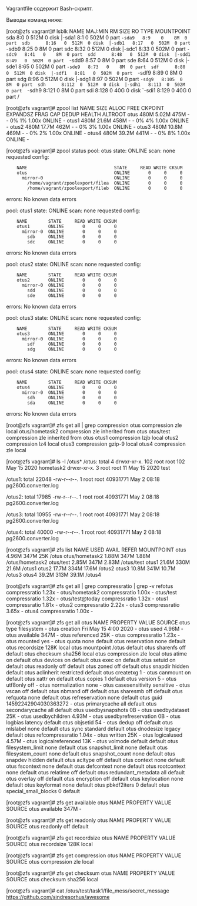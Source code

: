 Vagrantfile содержит Bash-скрипт.

Выводы команд ниже:

[root@zfs vagrant]# lsblk
NAME   MAJ:MIN RM  SIZE RO TYPE MOUNTPOINT
sda      8:0    0  512M  0 disk 
|-sda1   8:1    0  502M  0 part 
`-sda9   8:9    0    8M  0 part 
sdb      8:16   0  512M  0 disk 
|-sdb1   8:17   0  502M  0 part 
`-sdb9   8:25   0    8M  0 part 
sdc      8:32   0  512M  0 disk 
|-sdc1   8:33   0  502M  0 part 
`-sdc9   8:41   0    8M  0 part 
sdd      8:48   0  512M  0 disk 
|-sdd1   8:49   0  502M  0 part 
`-sdd9   8:57   0    8M  0 part 
sde      8:64   0  512M  0 disk 
|-sde1   8:65   0  502M  0 part 
`-sde9   8:73   0    8M  0 part 
sdf      8:80   0  512M  0 disk 
|-sdf1   8:81   0  502M  0 part 
`-sdf9   8:89   0    8M  0 part 
sdg      8:96   0  512M  0 disk 
|-sdg1   8:97   0  502M  0 part 
`-sdg9   8:105  0    8M  0 part 
sdh      8:112  0  512M  0 disk 
|-sdh1   8:113  0  502M  0 part 
`-sdh9   8:121  0    8M  0 part 
sdi      8:128  0   40G  0 disk 
`-sdi1   8:129  0   40G  0 part /

[root@zfs vagrant]# zpool list
NAME    SIZE  ALLOC   FREE  CKPOINT  EXPANDSZ   FRAG    CAP  DEDUP    HEALTH  ALTROOT
otus    480M  5.02M   475M        -         -     0%     1%  1.00x    ONLINE  -
otus1   480M  21.6M   458M        -         -     0%     4%  1.00x    ONLINE  -
otus2   480M  17.7M   462M        -         -     0%     3%  1.00x    ONLINE  -
otus3   480M  10.8M   469M        -         -     0%     2%  1.00x    ONLINE  -
otus4   480M  39.2M   441M        -         -     0%     8%  1.00x    ONLINE  -

[root@zfs vagrant]# zpool status
  pool: otus
 state: ONLINE
  scan: none requested
config:

        NAME                                 STATE     READ WRITE CKSUM
        otus                                 ONLINE       0     0     0
          mirror-0                           ONLINE       0     0     0
            /home/vagrant/zpoolexport/filea  ONLINE       0     0     0
            /home/vagrant/zpoolexport/fileb  ONLINE       0     0     0

errors: No known data errors

  pool: otus1
 state: ONLINE
  scan: none requested
config:

        NAME        STATE     READ WRITE CKSUM
        otus1       ONLINE       0     0     0
          mirror-0  ONLINE       0     0     0
            sdb     ONLINE       0     0     0
            sdc     ONLINE       0     0     0

errors: No known data errors

  pool: otus2
 state: ONLINE
  scan: none requested
config:

        NAME        STATE     READ WRITE CKSUM
        otus2       ONLINE       0     0     0
          mirror-0  ONLINE       0     0     0
            sdd     ONLINE       0     0     0
            sde     ONLINE       0     0     0

errors: No known data errors

  pool: otus3
 state: ONLINE
  scan: none requested
config:

        NAME        STATE     READ WRITE CKSUM
        otus3       ONLINE       0     0     0
          mirror-0  ONLINE       0     0     0
            sdf     ONLINE       0     0     0
            sdg     ONLINE       0     0     0

errors: No known data errors

  pool: otus4
 state: ONLINE
  scan: none requested
config:

        NAME        STATE     READ WRITE CKSUM
        otus4       ONLINE       0     0     0
          mirror-0  ONLINE       0     0     0
            sdh     ONLINE       0     0     0
            sda     ONLINE       0     0     0

errors: No known data errors

[root@zfs vagrant]# zfs get all | grep compression
otus             compression           zle                    local
otus/hometask2   compression           zle                    inherited from otus
otus/test        compression           zle                    inherited from otus
otus1            compression           lzjb                   local
otus2            compression           lz4                    local
otus3            compression           gzip-9                 local
otus4            compression           zle                    local

[root@zfs vagrant]# ls -l /otus*
/otus:
total 4
drwxr-xr-x. 102 root root 102 May 15  2020 hometask2
drwxr-xr-x.   3 root root  11 May 15  2020 test

/otus1:
total 22048
-rw-r--r--. 1 root root 40931771 May  2 08:18 pg2600.converter.log

/otus2:
total 17985
-rw-r--r--. 1 root root 40931771 May  2 08:18 pg2600.converter.log

/otus3:
total 10955
-rw-r--r--. 1 root root 40931771 May  2 08:18 pg2600.converter.log

/otus4:
total 40000
-rw-r--r--. 1 root root 40931771 May  2 08:18 pg2600.converter.log

[root@zfs vagrant]# zfs list
NAME             USED  AVAIL     REFER  MOUNTPOINT
otus            4.96M   347M       25K  /otus
otus/hometask2  1.88M   347M     1.88M  /otus/hometask2
otus/test       2.85M   347M     2.83M  /otus/test
otus1           21.6M   330M     21.6M  /otus1
otus2           17.7M   334M     17.6M  /otus2
otus3           10.8M   341M     10.7M  /otus3
otus4           39.2M   313M     39.1M  /otus4

[root@zfs vagrant]# zfs get all | grep compressratio | grep -v refotus             compressratio         1.23x                  -
otus/hometask2   compressratio         1.00x                  -
otus/test        compressratio         1.32x                  -
otus/test@today  compressratio         1.32x                  -
otus1            compressratio         1.81x                  -
otus2            compressratio         2.22x                  -
otus3            compressratio         3.65x                  -
otus4            compressratio         1.00x                  -

[root@zfs vagrant]# zfs get all otus
NAME  PROPERTY              VALUE                  SOURCE
otus  type                  filesystem             -
otus  creation              Fri May 15  4:00 2020  -
otus  used                  4.96M                  -
otus  available             347M                   -
otus  referenced            25K                    -
otus  compressratio         1.23x                  -
otus  mounted               yes                    -
otus  quota                 none                   default
otus  reservation           none                   default
otus  recordsize            128K                   local
otus  mountpoint            /otus                  default
otus  sharenfs              off                    default
otus  checksum              sha256                 local
otus  compression           zle                    local
otus  atime                 on                     default
otus  devices               on                     default
otus  exec                  on                     default
otus  setuid                on                     default
otus  readonly              off                    default
otus  zoned                 off                    default
otus  snapdir               hidden                 default
otus  aclinherit            restricted             default
otus  createtxg             1                      -
otus  canmount              on                     default
otus  xattr                 on                     default
otus  copies                1                      default
otus  version               5                      -
otus  utf8only              off                    -
otus  normalization         none                   -
otus  casesensitivity       sensitive              -
otus  vscan                 off                    default
otus  nbmand                off                    default
otus  sharesmb              off                    default
otus  refquota              none                   default
otus  refreservation        none                   default
otus  guid                  14592242904030363272   -
otus  primarycache          all                    default
otus  secondarycache        all                    default
otus  usedbysnapshots       0B                     -
otus  usedbydataset         25K                    -
otus  usedbychildren        4.93M                  -
otus  usedbyrefreservation  0B                     -
otus  logbias               latency                default
otus  objsetid              54                     -
otus  dedup                 off                    default
otus  mlslabel              none                   default
otus  sync                  standard               default
otus  dnodesize             legacy                 default
otus  refcompressratio      1.04x                  -
otus  written               25K                    -
otus  logicalused           4.57M                  -
otus  logicalreferenced     13K                    -
otus  volmode               default                default
otus  filesystem_limit      none                   default
otus  snapshot_limit        none                   default
otus  filesystem_count      none                   default
otus  snapshot_count        none                   default
otus  snapdev               hidden                 default
otus  acltype               off                    default
otus  context               none                   default
otus  fscontext             none                   default
otus  defcontext            none                   default
otus  rootcontext           none                   default
otus  relatime              off                    default
otus  redundant_metadata    all                    default
otus  overlay               off                    default
otus  encryption            off                    default
otus  keylocation           none                   default
otus  keyformat             none                   default
otus  pbkdf2iters           0                      default
otus  special_small_blocks  0                      default

[root@zfs vagrant]# zfs get available otus
NAME  PROPERTY   VALUE  SOURCE
otus  available  347M   -

[root@zfs vagrant]# zfs get readonly otus
NAME  PROPERTY  VALUE   SOURCE
otus  readonly  off     default

[root@zfs vagrant]# zfs get recordsize otus
NAME  PROPERTY    VALUE    SOURCE
otus  recordsize  128K     local

[root@zfs vagrant]# zfs get compression otus
NAME  PROPERTY     VALUE     SOURCE
otus  compression  zle       local

[root@zfs vagrant]# zfs get checksum otus
NAME  PROPERTY  VALUE      SOURCE
otus  checksum  sha256     local

[root@zfs vagrant]# cat /otus/test/task1/file_mess/secret_message
https://github.com/sindresorhus/awesome
